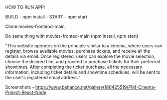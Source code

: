 HOW TO RUN APP!

BUILD - npm install - START - npm start

Clone movies-frontend-main,

Do same thing with movies-fronted-main (npm install, npm start)

"This website operates on the principle similar to a cinema, where users can register, browse available movies, purchase tickets, and receive all the details via email. Once registered, users can explore the movie selection, choose the desired film, and proceed to purchase tickets for their preferred showtimes. After completing the ticket purchase, all the necessary information, including ticket details and showtime schedules, will be sent to the user's registered email address."

Screenshots - https://www.behance.net/gallery/180425519/PIM-Cinema-Project-React-Node
